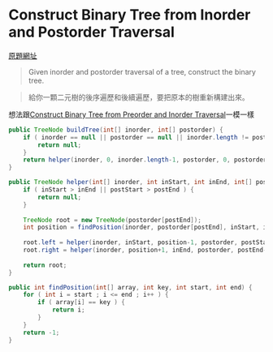 # Construct Binary Tree from Inorder and Postorder Traversal

[原題網址](http://www.lintcode.com/en/problem/construct-binary-tree-from-inorder-and-postorder-traversal/)

> Given inorder and postorder traversal of a tree, construct the binary tree.

> 給你一顆二元樹的後序遍歷和後續遍歷，要把原本的樹重新構建出來。

想法跟[Construct Binary Tree from Preorder and Inorder Traversal](draft/binary_tree/draft/binary_tree/construct_binary_tree_from_preorder_and_inorder_traversal.md)一模一樣


```java
public TreeNode buildTree(int[] inorder, int[] postorder) {
    if ( inorder == null || postorder == null || inorder.length != postorder.length ) {
        return null;
    }
    return helper(inorder, 0, inorder.length-1, postorder, 0, postorder.length-1);
}

public TreeNode helper(int[] inorder, int inStart, int inEnd, int[] postorder, int postStart, int postEnd) {
    if ( inStart > inEnd || postStart > postEnd ) {
        return null;
    }
    
    TreeNode root = new TreeNode(postorder[postEnd]);
    int position = findPosition(inorder, postorder[postEnd], inStart, inEnd);
    
    root.left = helper(inorder, inStart, position-1, postorder, postStart, postStart+position-inStart-1);
    root.right = helper(inorder, position+1, inEnd, postorder, postEnd-inEnd+position, postEnd-1);
    
    return root;
}

public int findPosition(int[] array, int key, int start, int end) {
    for ( int i = start ; i <= end ; i++ ) {
        if ( array[i] == key ) {
            return i;
        }
    }
    return -1;
}
```

